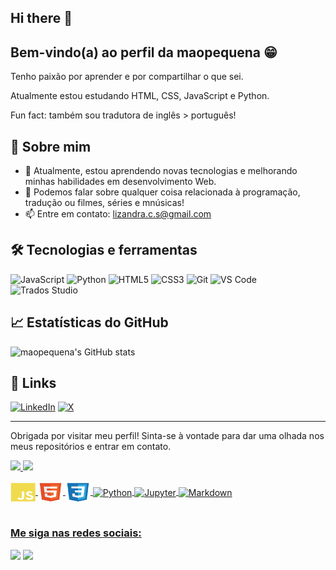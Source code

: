 ## Hi there 👋

## Bem-vindo(a) ao perfil da maopequena 😁

Tenho paixão por aprender e por compartilhar o que sei.

Atualmente estou estudando HTML, CSS, JavaScript e Python.

Fun fact: também sou tradutora de inglês > português!

## 🚀 Sobre mim

- 🌱 Atualmente, estou aprendendo novas tecnologias e melhorando minhas habilidades em desenvolvimento Web.
- 💬 Podemos falar sobre qualquer coisa relacionada à programação, tradução ou filmes, séries e mnúsicas!
- 📫 Entre em contato: [lizandra.c.s@gmail.com](mailto:lizandra.c.s@gmail.com)

## 🛠️ Tecnologias e ferramentas

![JavaScript](https://img.shields.io/badge/-JavaScript-black?style=flat-square&logo=javascript)
![Python](https://img.shields.io/badge/-Python-black?style=flat-square&logo=python)
![HTML5](https://img.shields.io/badge/-HTML5-black?style=flat-square&logo=html5)
![CSS3](https://img.shields.io/badge/-CSS3-black?style=flat-square&logo=css3)
![Git](https://img.shields.io/badge/-Git-black?style=flat-square&logo=git)
![VS Code](https://img.shields.io/badge/-VS%20Code-black?style=flat-square&logo=visual-studio-code)
![Trados Studio](https://img.shields.io/badge/Trados_Studio-black)


## 📈 Estatísticas do GitHub

![maopequena's GitHub stats](https://github-readme-stats.vercel.app/api?username=maopequena&show_icons=true&theme=dark)

## 🔗 Links

[![LinkedIn](https://img.shields.io/badge/-LinkedIn-black?style=flat-square&logo=linkedin)](https://www.linkedin.com/in/lizandracs)
[![X](https://img.shields.io/badge/-Twitter-black?style=flat-square&logo=twitter)](https://twitter.com/maopequena)

---

Obrigada por visitar meu perfil! Sinta-se à vontade para dar uma olhada nos meus repositórios e entrar em contato.

 <div>
   <a href="https://github.com/maopequena">
   <img height="180em" src="https://github-readme-stats.vercel.app/api?username=maopequena&show_icons=true&theme=highcontrast&include_all_commits=true&count_private=true"/>
   <img height="180em" src="https://github-readme-stats.vercel.app/api/top-langs/?username=maopequena&layout=compact&langs_count=6&theme=highcontrast"/>
</div>
    
<div style="display: inline_block"><br>
  <img align="center" alt="Javascript" height="30" width="40" src="https://raw.githubusercontent.com/devicons/devicon/master/icons/javascript/javascript-plain.svg">
  <img align="center" alt="HTML" height="30" width="40" src="https://raw.githubusercontent.com/devicons/devicon/master/icons/html5/html5-original.svg">
  <img align="center" alt="CSS" height="30" width="40" src="https://raw.githubusercontent.com/devicons/devicon/master/icons/css3/css3-original.svg">
  <img align="center" alt="Python" height="30" width="40" src="https://cdn.jsdelivr.net/gh/devicons/devicon@latest/icons/python/python-original.svg" />
  <img align="center" alt="Jupyter" height="30" width="40" src="https://cdn.jsdelivr.net/gh/devicons/devicon@latest/icons/jupyter/jupyter-original.svg" />     
  <img align="center" alt="Markdown" height="30" width="40" src="https://cdn.jsdelivr.net/gh/devicons/devicon@latest/icons/markdown/markdown-original.svg" />
  
          
          
</div>
 
<br>
 
### Me siga nas redes sociais:
 
<div> 
  <a href="https://discord.gg/VqYHXxeqdq" target="_blank"><img src="https://img.shields.io/badge/Discord-7289DA?style=for-the-badge&logo=discord&logoColor=white" target="_blank"></a> 
  <a href="https://www.linkedin.com/in/lizandracs" target="_blank"><img src="https://img.shields.io/badge/-LinkedIn-%230077B5?style=for-the-badge&logo=linkedin&logoColor=white" target="_blank"></a>
</div>

<!--
**maopequena/maopequena** is a ✨ _special_ ✨ repository because its `README.md` (this file) appears on your GitHub profile.

Here are some ideas to get you started:

- 🔭 I’m currently working on ...
- 🌱 I’m currently learning ...
- 👯 I’m looking to collaborate on ...
- 🤔 I’m looking for help with ...
- 💬 Ask me about ...
- 📫 How to reach me: ...
- 😄 Pronouns: ...
- ⚡ Fun fact: ...
-->
